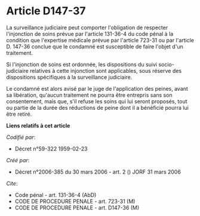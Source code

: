 # Article D147-37

La surveillance judiciaire peut comporter l'obligation de respecter l'injonction de soins prévue par l'article 131-36-4 du
code pénal à la condition que l'expertise médicale prévue par l'article 723-31 ou par l'article D. 147-36 conclue que le
condamné est susceptible de faire l'objet d'un traitement.

Si l'injonction de soins est ordonnée, les dispositions du suivi socio-judiciaire relatives à cette injonction sont
applicables, sous réserve des dispositions spécifiques à la surveillance judiciaire.

Le condamné est alors avisé par le juge de l'application des peines, avant sa libération, qu'aucun traitement ne pourra être
entrepris sans son consentement, mais que, s'il refuse les soins qui lui seront proposés, tout ou partie de la durée des
réductions de peine dont il a bénéficié pourra lui être retiré.

**Liens relatifs à cet article**

_Codifié par_:

  - Décret n°59-322 1959-02-23

_Créé par_:

  - Décret n°2006-385 du 30 mars 2006 - art. 2 () JORF 31 mars 2006

_Cite_:

  - Code pénal - art. 131-36-4 (AbD)
  - CODE DE PROCEDURE PENALE - art. 723-31 (M)
  - CODE DE PROCEDURE PENALE - art. D147-36 (M)
